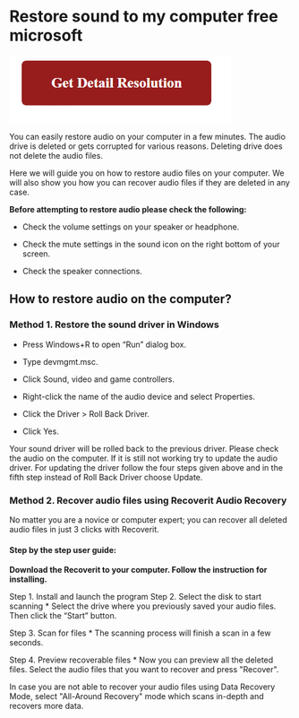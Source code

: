 
# Restore sound to my computer free microsoft


[![Restore sound to my computer free microsoft](red2.png)](https://github.com/itechtics/restore.sound.to.my.computer.free.microsoft)

You can easily restore audio on your computer in a few minutes. The audio drive is deleted or gets corrupted for various reasons. Deleting drive does not delete the audio files.

Here we will guide you on how to restore audio files on your computer. We will also show you how you can recover audio files if they are deleted in any case.

**Before attempting to restore audio please check the following:**

* Check the volume settings on your speaker or headphone.

* Check the mute settings in the sound icon on the right bottom of your screen.

* Check the speaker connections.


## How to restore audio on the computer?

### Method 1. Restore the sound driver in Windows

* Press Windows+R to open “Run” dialog box.

* Type devmgmt.msc.

* Click Sound, video and game controllers.

* Right-click the name of the audio device and select Properties.

* Click the Driver > Roll Back Driver.

* Click Yes.

Your sound driver will be rolled back to the previous driver. Please check the audio on the computer. If it is still not working try to update the audio driver. For updating the driver follow the four steps given above and in the fifth step instead of Roll Back Driver choose Update.



### Method 2. Recover audio files using Recoverit Audio Recovery

No matter you are a novice or computer expert; you can recover all deleted audio files in just 3 clicks with Recoverit.

#### Step by the step user guide:


**Download the Recoverit to your computer. Follow the instruction for installing.**

Step 1. Install and launch the program
Step 2. Select the disk to start scanning
	* Select the drive where you previously saved your audio files. Then click the “Start” button.

Step 3. Scan for files
	* The scanning process will finish a scan in a few seconds.

Step 4. Preview recoverable files
	* Now you can preview all the deleted files. Select the audio files that you want to recover and press "Recover".

In case you are not able to recover your audio files using Data Recovery Mode, select "All-Around Recovery" mode which scans in-depth and recovers more data.

